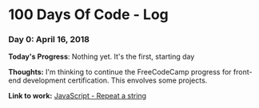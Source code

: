 # 100 Days Of Code - Log

### Day 0: April 16, 2018

**Today's Progress**: Nothing yet. It's the first, starting day

**Thoughts:** I'm thinking to continue the FreeCodeCamp progress for front-end development certification. This envolves some projects.

**Link to work:** [JavaScript - Repeat a string](https://www.freecodecamp.org/challenges/repeat-a-string-repeat-a-string)
